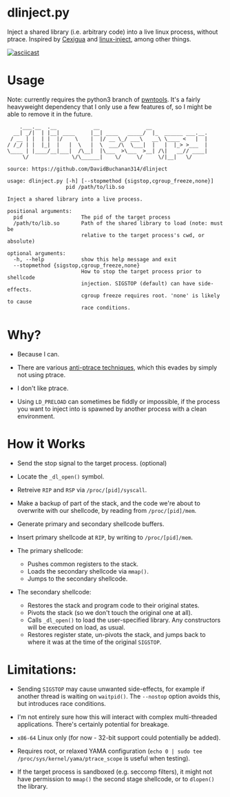 # dlinject.py
Inject a shared library (i.e. arbitrary code) into a live linux process, without ptrace. Inspired by [Cexigua](https://github.com/AonCyberLabs/Cexigua) and [linux-inject](https://github.com/gaffe23/linux-inject), among other things.

[![asciicast](https://asciinema.org/a/290906.svg)](https://asciinema.org/a/290906)

# Usage

Note: currently requires the python3 branch of [pwntools](https://github.com/Gallopsled/pwntools). It's a fairly heavyweight dependency that I only use a few features of, so I might be able to remove it in the future.

```
    .___.__  .__            __               __
  __| _/|  | |__| ____     |__| ____   _____/  |_  ______ ___.__.
 / __ | |  | |  |/    \    |  |/ __ \_/ ___\   __\ \____ <   |  |
/ /_/ | |  |_|  |   |  \   |  \  ___/\  \___|  |   |  |_> >___  |
\____ | |____/__|___|  /\__|  |\___  >\___  >__| /\|   __// ____|
     \/              \/\______|    \/     \/     \/|__|   \/

source: https://github.com/DavidBuchanan314/dlinject

usage: dlinject.py [-h] [--stopmethod {sigstop,cgroup_freeze,none}]
                   pid /path/to/lib.so

Inject a shared library into a live process.

positional arguments:
  pid                   The pid of the target process
  /path/to/lib.so       Path of the shared library to load (note: must be
                        relative to the target process's cwd, or absolute)

optional arguments:
  -h, --help            show this help message and exit
  --stopmethod {sigstop,cgroup_freeze,none}
                        How to stop the target process prior to shellcode
                        injection. SIGSTOP (default) can have side-effects.
                        cgroup freeze requires root. 'none' is likely to cause
                        race conditions.

```

# Why?

- Because I can.

- There are various [anti-ptrace techniques](https://www.aldeid.com/wiki/Ptrace-anti-debugging), which this evades by simply not using ptrace.

- I don't like ptrace.

- Using `LD_PRELOAD` can sometimes be fiddly or impossible, if the process you want to inject into is spawned by another process with a clean environment.

# How it Works

- Send the stop signal to the target process. (optional)

- Locate the `_dl_open()` symbol.

- Retreive `RIP` and `RSP` via `/proc/[pid]/syscall`.

- Make a backup of part of the stack, and the code we're about to overwrite with our shellcode, by reading from `/proc/[pid]/mem`.

- Generate primary and secondary shellcode buffers.

- Insert primary shellcode at `RIP`, by writing to `/proc/[pid]/mem`.

- The primary shellcode:

  - Pushes common registers to the stack.
  - Loads the secondary shellcode via `mmap()`.
  - Jumps to the secondary shellcode.

- The secondary shellcode:

  - Restores the stack and program code to their original states.
  - Pivots the stack (so we don't touch the original one at all).
  - Calls `_dl_open()` to load the user-specified library. Any constructors will be executed on load, as usual.
  - Restores register state, un-pivots the stack, and jumps back to where it was at the time of the original `SIGSTOP`.
 
# Limitations:

- Sending `SIGSTOP` may cause unwanted side-effects, for example if another thread is waiting on `waitpid()`. The `--nostop` option avoids this, but introduces race conditions.

- I'm not entirely sure how this will interact with complex multi-threaded applications. There's certainly potential for breakage.

- `x86-64` Linux only (for now - 32-bit support could potentially be added).

- Requires root, or relaxed YAMA configuration (`echo 0 | sudo tee /proc/sys/kernel/yama/ptrace_scope` is useful when testing).

- If the target process is sandboxed (e.g. seccomp filters), it might not have permission to `mmap()` the second stage shellcode, or to `dlopen()` the library.
